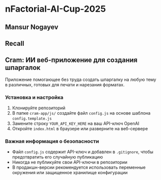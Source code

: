 # nFactorial-AI-Cup-2025

## Mansur Nogayev

## Recall

## Cram: ИИ веб-приложение для создания шпаргалок

Приложение помогающее без труда создать шпаргалку на любую тему в различных, готовых для печати и нарезания форматах.

### Установка и настройка

1. Клонируйте репозиторий
2. В папке `cram-app/js/` создайте файл `config.js` на основе шаблона `config.template.js`
3. Замените строку `YOUR_API_KEY_HERE` на ваш API-ключ OpenAI
4. Откройте `index.html` в браузере или разверните на веб-сервере

### Важная информация о безопасности

- Файл `config.js` содержит API-ключ и добавлен в `.gitignore`, чтобы предотвратить его случайную публикацию
- Никогда не публикуйте свои API-ключи в репозитории
- В продакшн-версии рекомендуется использовать переменные окружения или защищенное хранилище конфигурации

